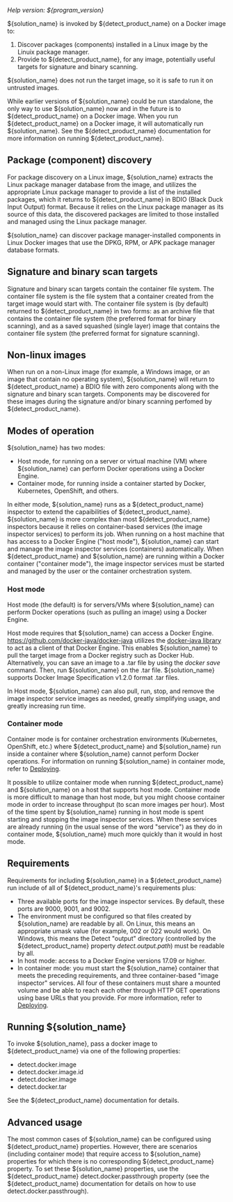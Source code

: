 
_Help version: ${program_version}_

${solution_name} is invoked by ${detect_product_name} on a Docker image to:

1. Discover packages (components) installed in a Linux image by the Linuix package manager.
2. Provide to ${detect_product_name}, for any image, potentially useful targets for  signature and binary scanning.

${solution_name} does not run the target image, so it is safe to run it on untrusted images.

While earlier versions of ${solution_name} could be run standalone,
the only way to use ${solution_name} now and in the future is
to ${detect_product_name} on a Docker image. When you run ${detect_product_name}
on a Docker image, it will automatically run 
${solution_name}. See the ${detect_product_name} documentation for more information on
running ${detect_product_name}.

## Package (component) discovery

For package discovery on a Linux image, ${solution_name} extracts the Linux package manager
database from the image, and utilizes the appropriate Linux package manager to provide a list of
the installed packages, which
it returns to ${detect_product_name} in BDIO (Black Duck Input Output) format.
Because it relies on the Linux package manager as its source of this data,
the discovered packages are limited to those installed and managed using the Linux package manager.

${solution_name} can discover package manager-installed components in
Linux Docker images that use the DPKG, RPM, or APK package manager database formats.

## Signature and binary scan targets

Signature and binary scan targets contain the container file system.
The container file system
is the file system that a container created from the target image would start with. The
container file system is (by default) returned to ${detect_product_name} in two forms:
as an archive file that contains the container file system (the preferred format for binary
scanning), and as a saved squashed (single layer) image
that contains the container file system (the preferred format for signature scanning).

## Non-linux images

When run on a non-Linux image (for example, a Windows image,
or an image that contain no operating system), ${solution_name}
will return to ${detect_product_name} a BDIO file with zero components
along with the signature and binary scan targets.
Components may be discovered for these images
during the signature and/or binary scanning perfomed by
${detect_product_name}.

## Modes of operation

${solution_name} has two modes:

* Host mode, for running on a server or virtual machine (VM) where ${solution_name} can perform Docker operations using a Docker Engine.
* Container mode, for running inside a container started by Docker, Kubernetes, OpenShift, and others.

In either mode, ${solution_name} runs as a ${detect_product_name} inspector to extend the capaibilities of ${detect_product_name}.
${solution_name} is more complex than most ${detect_product_name} inspectors because it relies on container-based services
(the image inspector services)
to perform its job. When running on a host machine that has access to a Docker Engine ("host mode"),
${solution_name} can start and manage the image inspector services (containers) automatically.
When ${detect_product_name} and ${solution_name} are running within a Docker container
("container mode"), the image inspector services must be started and managed by the user or
the container orchestration system.

### Host mode

Host mode (the default) is for servers/VMs where ${solution_name} can perform Docker operations (such as pulling an image)
using a Docker Engine.

Host mode requires that ${solution_name} can access a Docker Engine. https://github.com/docker-java/docker-java utilizes the
[docker-java library](https://github.com/docker-java/docker-java) to act as a client of that Docker Engine.
This enables ${solution_name} to pull the target image from a Docker registry such
as Docker Hub. Alternatively, you can save an image to a .tar file by using the *docker save* command. Then, run ${solution_name}
on the .tar file. ${solution_name} supports Docker Image Specification v1.2.0 format .tar files.

In Host mode, ${solution_name} can also pull, run, stop, and remove the image inspector service images as needed,
greatly simplifying usage, and greatly increasing run time.

### Container mode

Container mode is for container orchestration environments (Kubernetes, OpenShift, etc.)
where ${detect_product_name} and ${solution_name} run
inside a container where ${solution_name} cannot perform Docker operations.
For information on running ${solution_name} in container mode,
refer to [Deploying](deployment.md).

It possible to utilize container mode when running ${detect_product_name} and ${solution_name} on a host
that supports host mode. Container mode is more difficult to manage than host mode,
but you might choose container mode in order to increase throughput (to scan more images per hour).
Most of the time spent by ${solution_name} running in host mode is spent starting and stopping the image inspector services.
When these services are already running (in the usual sense of the word "service")
as they do in container mode,
${solution_name} much more quickly than it would in host mode.

## Requirements

Requirements for including ${solution_name} in a ${detect_product_name} run
include of all of ${detect_product_name}'s requirements plus:

* Three available ports for the image inspector services. By default, these ports are 9000, 9001, and 9002.
* The environment must be configured so that files created by ${solution_name} are readable by all. On Linux, this means an appropriate umask value (for example, 002 or 022 would work). On Windows, this means the
Detect "output" directory (controlled by the ${detect_product_name} property *detect.output.path*)
must be readable by all.
* In host mode: access to a Docker Engine versions 17.09 or higher.
* In container mode: you must start the ${solution_name} container that meets the preceding requirements, and three container-based
"image inspector" services. All four of these containers must share a mounted volume and be able to reach each other through HTTP GET operations using base URLs
that you provide. For more information, refer to [Deploying](deployment.md).
    
## Running ${solution_name}

To invoke ${solution_name}, pass a docker image to 
${detect_product_name} via one of the following properties:

* detect.docker.image
* detect.docker.image.id
* detect.docker.image
* detect.docker.tar

See the ${detect_product_name} documentation for details.

## Advanced usage

The most common cases of ${solution_name} can be configured using 
${detect_product_name} properties. However, there are scenarios (including container mode)
that require access to ${solution_name} properties for which there is no corresponding
${detect_product_name} property. To set these 
${solution_name} properties, use the
${detect_product_name} detect.docker.passthrough property
(see the ${detect_product_name} documentation for details on how to use detect.docker.passthrough).
